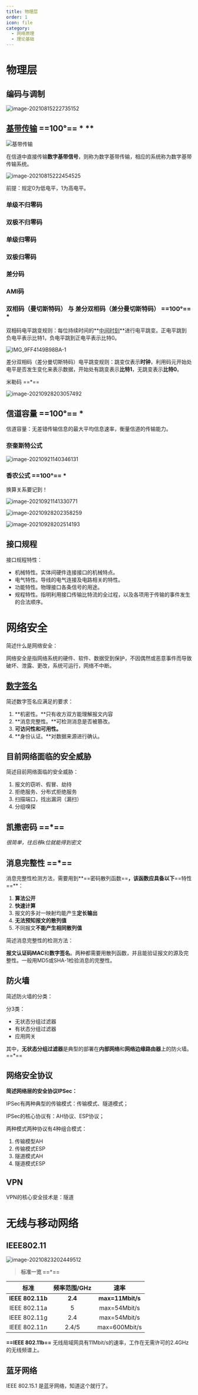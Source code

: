```yaml
---
title: 物理层
order: 1
icon: file
category:
  - 网络原理	
  - 理论基础
---
```


# 物理层

## 编码与调制

![image-20210815222735152](https://tva1.sinaimg.cn/large/008i3skNgy1gthudala2rj61ln0u07cy02.jpg)

## [基带传输](https://www.bilibili.com/video/BV1c4411d7jb?p=17) ==100°== * **

![基带传输](https://tva1.sinaimg.cn/large/008i3skNgy1gvi69r44lfj60wb0u0wiv02.jpg)

在信道中直接传输**数字基带信号**，则称为数字基带传输，相应的系统称为数字基带传输系统。



![image-20210815222454525](https://tva1.sinaimg.cn/large/008i3skNgy1gthuaibbdwj60ya0iijuz02.jpg)

前提：规定0为低电平，1为高电平。

### 单级不归零码

### 双极不归零码

### 单级归零码

### 双极归零码

### 差分码

### AMI码

### 双相码（曼切斯特码） 与 差分双相码（差分曼切斯特码） ==100°== *

双相码电平跳变规则：每位持续时间的**<u>中间时刻</u>**进行电平跳变。正电平跳到负电平表示比特1，负电平跳到正电平表示比特0。

![IMG_9FF4149B98BA-1](https://tva1.sinaimg.cn/large/008i3skNgy1gtr0u65df9j61kl0tkwla02.jpg)

差分双相码（差分曼切斯特码）电平跳变规则：跳变仅表示**时钟**，利用码元开始处电平是否发生变化来表示数据，开始处有跳变表示**比特1**，无跳变表示**比特0**。

米勒码 ==*==

![image-20210928203057492](https://tva1.sinaimg.cn/large/008i3skNgy1guwm9gr2xrj61s20u0dq202.jpg)

## 信道容量 ==100°==  *

信道容量：无差错传输信息的最大平均信息速率，衡量信道的传输能力。

### 奈奎斯特公式

![image-20210921140346131](https://tva1.sinaimg.cn/large/008i3skNgy1guo7qkpd6mj62ho0p6th202.jpg)

### 香农公式 ==100°== *

换算关系要记到！

![image-20210921141330771](https://tva1.sinaimg.cn/large/008i3skNgy1guo80sngldj61ai0u0gsf02.jpg)

![image-20210928202358259](https://tva1.sinaimg.cn/large/008i3skNgy1guwm28agqhj62e00kqafs02.jpg)

![image-20210928202514193](https://tva1.sinaimg.cn/large/008i3skNgy1guwm3ikdvkj61xu0u0gto02.jpg)









## 接口规程  

接口规程特性：

- 机械特性。实体间硬件连接接口的机械特点。
- 电气特性。导线的电气连接及电路相关的特性。
- 功能特性。物理接口各条信号的用途。
- 规程特性。指明利用接口传输比特流的全过程，以及各项用于传输的事件发生的合法顺序。



# 网络安全

简述什么是网络安全：

网络安全是指网络系统的硬件、软件、数据受到保护，不因偶然或恶意事件而导致破坏、泄露、更改，系统可运行，网络不中断。

## [数字签名](https://blog.csdn.net/qq_26566331/article/details/88185652?ops_request_misc=&request_id=&biz_id=102&utm_term=数字签名&utm_medium=distribute.pc_search_result.none-task-blog-2~all~sobaiduweb~default-2-.nonecase&spm=1018.2226.3001.4187)

简述数字签名应满足的要求：

1. **机密性。**只有收方双方能理解报文内容
2. **消息完整性。**可检测消息是否被篡改。
3. **可访问性和可用性。**
4. **身份认证。**对数据来源进行确认。



## 目前网络面临的安全威胁

简述目前网络面临的安全威胁：

1. 报文的窃听、假冒、劫持
2. 拒绝服务、分布式拒绝服务
3. 扫描端口，找出漏洞（漏扫）
4. 分组嗅探

## 凯撒密码 ==*==

*很简单，往后移k位就能得到密文*

## 消息完整性 ==*==

消息完整性检测方法，需要用到**==密码散列函数==**，该函数应具备以下**==特性==**：

1. **算法公开**
2. **快速计算**
3. 报文的多对一映射均能产生**定长输出**
4. **无法预知报文的散列值**
5. 不同报文**不能产生相同散列值**

简述消息完整性的检测方法：

**报文认证码MAC**和**数字签名**。两种都需要用散列函数，并且能验证报文的源及完整性。一般用MD5或SHA-1检验消息的完整性。





## 防火墙

简述防火墙的分类：

分3类：

- 无状态分组过滤器
- 有状态分组过滤器
- 应用网关

其中，**无状态分组过滤器**是典型的部署在**内部网络**和**网络边缘路由器**上的防火墙。 ==*==

## 网络安全协议

**简述网络层的安全协议IPSec：**

IPSec有两种典型的传输模式：传输模式、隧道模式；

IPSec的核心协议有：AH协议、ESP协议；

两种模式两种协议有4种组合模式：

1. 传输模型AH
2. 传输模式ESP
3. 隧道模式AH
4. 隧道模式ESP

## VPN

VPN的核心安全技术是：隧道



# 无线与移动网络

## IEEE802.11  

![image-20210823202449512](https://tva1.sinaimg.cn/large/008i3skNgy1gtqzrzbw8yj61xo0hktbu02.jpg)

> **标准一览 ==*==**

|       标准       | 频率范围/GHz |       速率       |
| :--------------: | :----------: | :--------------: |
| **IEEE 802.11b** |   **2.4**    | **max=11Mbit/s** |
|   IEEE 802.11a   |      5       |   max=54Mbit/s   |
|   IEEE 802.11g   |     2.4      |   max=54Mbit/s   |
|   IEEE 802.11n   |    2.4/5     |  max=600Mbit/s   |

**==IEEE 802.11b==** 无线局域网具有11Mbit/s的速率，工作在无需许可的2.4GHz的无线频谱上。

## 蓝牙网络

IEEE 802.15.1 是蓝牙网络，知道这个就行了。